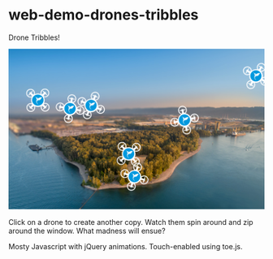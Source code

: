 # web-demo-drones-tribbles

Drone Tribbles!

![Alt text](/images/screenshot.png?raw=true "Drone Tribbles")

Click on a drone to create another copy. Watch them spin around and zip around the window. What madness will ensue?

Mosty Javascript with jQuery animations. Touch-enabled using toe.js.
